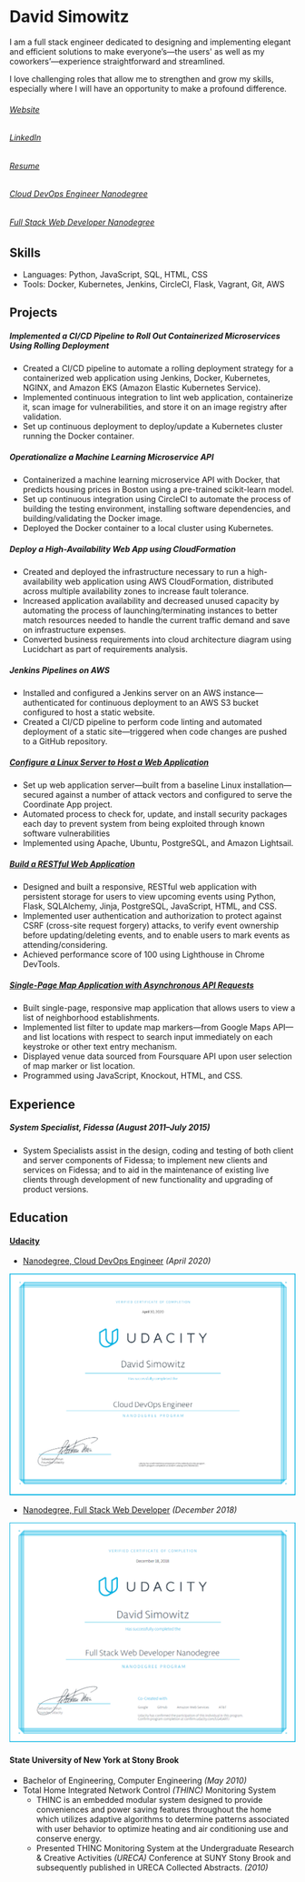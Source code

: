 David Simowitz
==============

I am a full stack engineer dedicated to designing and implementing elegant and efficient solutions to make everyone’s—the users' as well as my coworkers’—experience straightforward and streamlined.

I love challenging roles that allow me to strengthen and grow my skills, especially where I will have an opportunity to make a profound difference.


###### [Website](https://davidsimowitz.dev/)
###### [LinkedIn](https://www.linkedin.com/in/davidsimowitz)
###### [Resume](https://github.com/davidsimowitz/about-me/blob/master/david-simowitz-resume.pdf)
###### [Cloud DevOps Engineer Nanodegree](https://confirm.udacity.com/HDDNJC6G)
###### [Full Stack Web Developer Nanodegree](https://confirm.udacity.com/LG45ARTJ)


Skills
------
- Languages: Python, JavaScript, SQL, HTML, CSS
- Tools: Docker, Kubernetes, Jenkins, CircleCI, Flask, Vagrant, Git, AWS


Projects
--------
##### Implemented a CI/CD Pipeline to Roll Out Containerized Microservices Using Rolling Deployment
- Created a CI/CD pipeline to automate a rolling deployment strategy for a containerized web application using Jenkins, Docker, Kubernetes, NGINX, and Amazon EKS (Amazon Elastic Kubernetes Service).
- Implemented continuous integration to lint web application, containerize it, scan image for vulnerabilities, and store it on an image registry after validation.
- Set up continuous deployment to deploy/update a Kubernetes cluster running the Docker container.


##### Operationalize a Machine Learning Microservice API
- Containerized a machine learning microservice API with Docker, that predicts housing prices in Boston using a pre-trained scikit-learn model.
- Set up continuous integration using CircleCI to automate the process of building the testing environment, installing software dependencies, and building/validating the Docker image.
- Deployed the Docker container to a local cluster using Kubernetes.


##### Deploy a High-Availability Web App using CloudFormation
- Created and deployed the infrastructure necessary to run a high-availability web application using AWS CloudFormation, distributed across multiple availability zones to increase fault tolerance.
- Increased application availability and decreased unused capacity by automating the process of launching/terminating instances to better match resources needed to handle the current traffic demand and save on infrastructure expenses.
- Converted business requirements into cloud architecture diagram using Lucidchart as part of requirements analysis.


##### Jenkins Pipelines on AWS
- Installed and configured a Jenkins server on an AWS instance—authenticated for continuous deployment to an AWS S3 bucket configured to host a static website.
- Created a CI/CD pipeline to perform code linting and automated deployment of a static site—triggered when code changes are pushed to a GitHub repository.


##### [Configure a Linux Server to Host a Web Application](http://itemcatalog.com.35.168.251.43.xip.io/)
- Set up web application server—built from a baseline Linux installation—secured against a number of attack vectors and configured to serve the Coordinate App project.
- Automated process to check for, update, and install security packages each day to prevent system from being exploited through known software vulnerabilities
- Implemented using Apache, Ubuntu, PostgreSQL, and Amazon Lightsail.


##### [Build a RESTful Web Application](http://itemcatalog.com.35.168.251.43.xip.io/)
- Designed and built a responsive, RESTful web application with persistent storage for users to view upcoming events using Python, Flask, SQLAlchemy, Jinja, PostgreSQL, JavaScript, HTML, and CSS.
- Implemented user authentication and authorization to protect against CSRF (cross-site request forgery) attacks, to verify event ownership before updating/deleting events, and to enable users to mark events as attending/considering.
- Achieved performance score of 100 using Lighthouse in Chrome DevTools.


##### [Single-Page Map Application with Asynchronous API Requests](https://davidsimowitz.dev/neighborhood-map/index.html)
- Built single-page, responsive map application that allows users to view a list of neighborhood establishments.
- Implemented list filter to update map markers—from Google Maps API—and list locations with respect to search input immediately on each keystroke or other text entry mechanism.
- Displayed venue data sourced from Foursquare API upon user selection of map marker or list location.
- Programmed using JavaScript, Knockout, HTML, and CSS.



Experience
----------
##### System Specialist, Fidessa _(August 2011–July 2015)_
  - System Specialists assist in the design, coding and testing of both client and server components of Fidessa; to implement new clients and services on Fidessa; and to aid in the maintenance of existing live clients through development of new functionality and upgrading of product versions.



Education
---------
#### [Udacity](https://www.udacity.com/)
- [Nanodegree, Cloud DevOps Engineer](https://confirm.udacity.com/HDDNJC6G) _(April 2020)_

![Udacity Cloud DevOps Engineer Nanodegree](https://github.com/davidsimowitz/about-me/blob/master/david-simowitz-cde-nd.png)

- [Nanodegree, Full Stack Web Developer](https://confirm.udacity.com/LG45ARTJ) _(December 2018)_

![Udacity Full Stack Web Developer Nanodegree](https://github.com/davidsimowitz/about-me/blob/master/david-simowitz-fswd-nd.png)

#### State University of New York at Stony Brook
- Bachelor of Engineering, Computer Engineering _(May 2010)_
- Total Home Integrated Network Control _(THINC)_ Monitoring System
     - THINC is an embedded modular system designed to provide conveniences and power saving features throughout the home which utilizes adaptive algorithms to determine patterns associated with user behavior to optimize heating and air conditioning use and conserve energy.
     - Presented THINC Monitoring System at the Undergraduate Research & Creative Activities _(URECA)_ Conference at SUNY Stony Brook and subsequently published in URECA Collected Abstracts. _(2010)_
